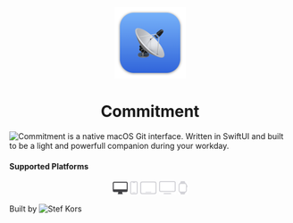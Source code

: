 <p align="center">
  <img src="Commitment/Assets.xcassets/AppIcon.appiconset/mac1024.png" height="128">
  <h1 align="center">Commitment</h1>
</p>

![Commitment](https://github.com/homescale-software/Commitment) is a native macOS Git interface. Written in SwiftUI and built to be a light and powerfull companion during your workday.

#### Supported Platforms
<p align="center">
  <img src="Images/macos-active.svg" height="24">
  <img src="Images/ios.svg" height="24">
  <img src="Images/ipados.svg" height="24">
  <img src="Images/tvos.svg" height="24">
  <img src="Images/watchos.svg" height="24">
</p>

Built by ![Stef Kors](https://stefkors.com)